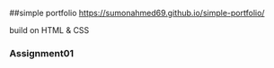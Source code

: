 ##simple portfolio
https://sumonahmed69.github.io/simple-portfolio/

build on 
HTML & CSS



### Assignment01
